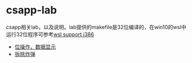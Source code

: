 # csapp-lab
 csapp相关lab，以及说明。lab提供的makefile是32位编译的，在win10的wsl中运行32位程序可参考[wsl support i386](https://github.com/Microsoft/WSL/issues/2468)
* [位操作，数据显示](datalab/datalab.md)
* [拆除炸弹](bomb/bomb.md)
